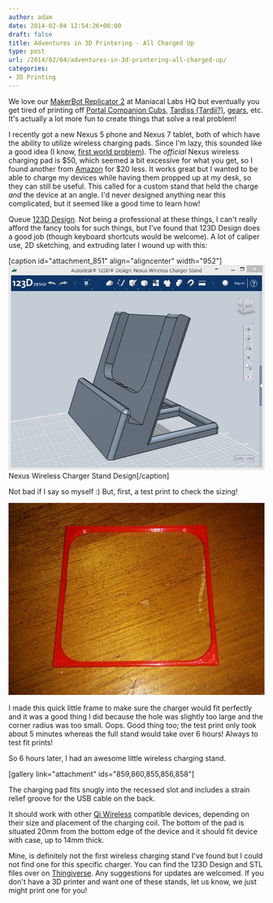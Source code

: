 ```yaml
---
author: adam
date: 2014-02-04 12:54:26+00:00
draft: false
title: Adventures in 3D Printering - All Charged Up
type: post
url: /2014/02/04/adventures-in-3d-printering-all-charged-up/
categories:
- 3D Printing
---
```


We love our [MakerBot Replicator 2](http://store.makerbot.com/replicator2) at Maniacal Labs HQ but eventually you get tired of printing off [Portal Companion Cubs](http://www.thingiverse.com/thing:33138), [Tardiss (Tardii?)](http://www.thingiverse.com/thing:33756), [gears](http://www.thingiverse.com/thing:53451), etc. It's actually a lot more fun to create things that solve a real problem!

I recently got a new Nexus 5 phone and Nexus 7 tablet, both of which have the ability to utilize wireless charging pads. Since I'm lazy, this sounded like a good idea (I know, [first world problem](http://www.youtube.com/watch?v=M3w1_E1V46M)). The _official_ Nexus wireless charging pad is $50, which seemed a bit excessive for what you get, so I found another from [Amazon](http://www.amazon.com/gp/product/B00C40OG22/) for $20 less. It works great but I wanted to be able to charge my devices while having them propped up at my desk, so they can still be useful. This called for a custom stand that held the charge _and_ the device at an angle. I'd never designed anything near this complicated, but it seemed like a good time to learn how!

Queue [123D Design](http://www.123dapp.com/design). Not being a professional at these things, I can't really afford the fancy tools for such things, but I've found that 123D Design does a good job (though keyboard shortcuts would be welcome). A lot of caliper use, 2D sketching, and extruding later I wound up with this:

[caption id="attachment_851" align="aligncenter" width="952"][![Nexus Wireless Charger Stand Design](/wp-content/uploads/2014/02/123DCharger.png)
](/wp-content/uploads/2014/02/123DCharger.png) Nexus Wireless Charger Stand Design[/caption]

Not bad if I say so myself :) But, first, a test print to check the sizing!

[![ChargerTestFit](/wp-content/uploads/2014/02/ChargerTestFit.jpg)
](/wp-content/uploads/2014/02/ChargerTestFit.jpg)

I made this quick little frame to make sure the charger would fit perfectly and it was a good thing I did because the hole was slightly too large and the corner radius was too small. Oops. Good thing too; the test print only took about 5 minutes whereas the full stand would take over 6 hours! Always to test fit prints!

So 6 hours later, I had an awesome little wireless charging stand.

[gallery link="attachment" ids="859,860,855,856,858"]

The charging pad fits snugly into the recessed slot and includes a strain relief groove for the USB cable on the back.

It should work with other [Qi Wireless](http://en.wikipedia.org/wiki/Qi_(wireless_power_standard)) compatible devices, depending on their size and placement of the charging coil. The bottom of the pad is situated 20mm from the bottom edge of the device and it should fit device with case, up to 14mm thick.

Mine, is definitely not the first wireless charging stand I've found but I could not find one for this specific charger. You can find the 123D Design and STL files over on [Thingiverse](http://www.thingiverse.com/thing:240360). Any suggestions for updates are welcomed. If you don't have a 3D printer and want one of these stands, let us know, we just might print one for you!

